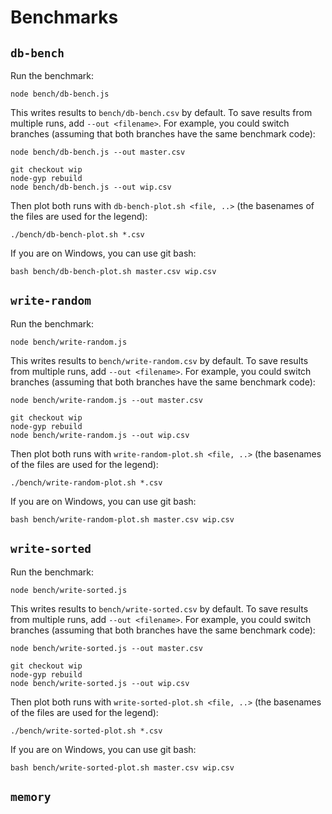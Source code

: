 # Benchmarks

## `db-bench`

Run the benchmark:

```
node bench/db-bench.js
```

This writes results to `bench/db-bench.csv` by default. To save results from multiple runs, add `--out <filename>`. For example, you could switch branches (assuming that both branches have the same benchmark code):

```
node bench/db-bench.js --out master.csv

git checkout wip
node-gyp rebuild
node bench/db-bench.js --out wip.csv
```

Then plot both runs with `db-bench-plot.sh <file, ..>` (the basenames of the files are used for the legend):

```
./bench/db-bench-plot.sh *.csv
```

If you are on Windows, you can use git bash:

```
bash bench/db-bench-plot.sh master.csv wip.csv
```

## `write-random`

Run the benchmark:

```
node bench/write-random.js
```

This writes results to `bench/write-random.csv` by default. To save results from multiple runs, add `--out <filename>`. For example, you could switch branches (assuming that both branches have the same benchmark code):

```
node bench/write-random.js --out master.csv

git checkout wip
node-gyp rebuild
node bench/write-random.js --out wip.csv
```

Then plot both runs with `write-random-plot.sh <file, ..>` (the basenames of the files are used for the legend):

```
./bench/write-random-plot.sh *.csv
```

If you are on Windows, you can use git bash:

```
bash bench/write-random-plot.sh master.csv wip.csv
```

## `write-sorted`

Run the benchmark:

```
node bench/write-sorted.js
```

This writes results to `bench/write-sorted.csv` by default. To save results from multiple runs, add `--out <filename>`. For example, you could switch branches (assuming that both branches have the same benchmark code):

```
node bench/write-sorted.js --out master.csv

git checkout wip
node-gyp rebuild
node bench/write-sorted.js --out wip.csv
```

Then plot both runs with `write-sorted-plot.sh <file, ..>` (the basenames of the files are used for the legend):

```
./bench/write-sorted-plot.sh *.csv
```

If you are on Windows, you can use git bash:

```
bash bench/write-sorted-plot.sh master.csv wip.csv
```

## `memory`
